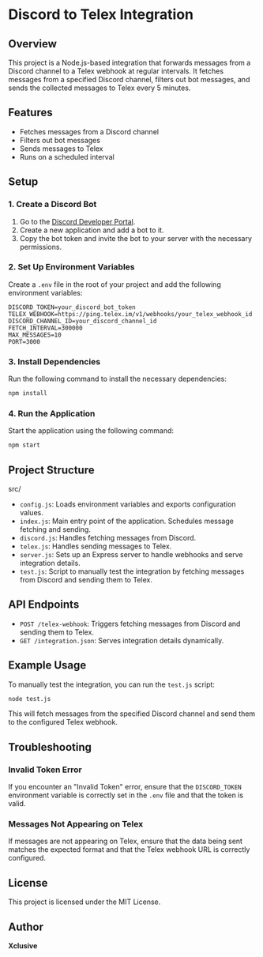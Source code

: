 # Discord to Telex Integration

## Overview
This project is a Node.js-based integration that forwards messages from a Discord channel to a Telex webhook at regular intervals. It fetches messages from a specified Discord channel, filters out bot messages, and sends the collected messages to Telex every 5 minutes.

## Features
- Fetches messages from a Discord channel
- Filters out bot messages
- Sends messages to Telex
- Runs on a scheduled interval

## Setup

### 1. Create a Discord Bot
1. Go to the [Discord Developer Portal](https://discord.com/developers/applications).
2. Create a new application and add a bot to it.
3. Copy the bot token and invite the bot to your server with the necessary permissions.

### 2. Set Up Environment Variables
Create a `.env` file in the root of your project and add the following environment variables:

```plaintext
DISCORD_TOKEN=your_discord_bot_token
TELEX_WEBHOOK=https://ping.telex.im/v1/webhooks/your_telex_webhook_id
DISCORD_CHANNEL_ID=your_discord_channel_id
FETCH_INTERVAL=300000
MAX_MESSAGES=10
PORT=3000
```

### 3. Install Dependencies
Run the following command to install the necessary dependencies:

```sh
npm install
```

### 4. Run the Application
Start the application using the following command:

```sh
npm start
```

## Project Structure
src/
- `config.js`: Loads environment variables and exports configuration values.
- `index.js`: Main entry point of the application. Schedules message fetching and sending.
- `discord.js`: Handles fetching messages from Discord.
- `telex.js`: Handles sending messages to Telex.
- `server.js`: Sets up an Express server to handle webhooks and serve integration details.
- `test.js`: Script to manually test the integration by fetching messages from Discord and sending them to Telex.

## API Endpoints
- `POST /telex-webhook`: Triggers fetching messages from Discord and sending them to Telex.
- `GET /integration.json`: Serves integration details dynamically.

## Example Usage
To manually test the integration, you can run the `test.js` script:

```sh
node test.js
```

This will fetch messages from the specified Discord channel and send them to the configured Telex webhook.

## Troubleshooting

### Invalid Token Error
If you encounter an "Invalid Token" error, ensure that the `DISCORD_TOKEN` environment variable is correctly set in the `.env` file and that the token is valid.

### Messages Not Appearing on Telex
If messages are not appearing on Telex, ensure that the data being sent matches the expected format and that the Telex webhook URL is correctly configured.

## License
This project is licensed under the MIT License.

## Author
**Xclusive**
